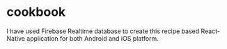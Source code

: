 # cookbook

I have used Firebase Realtime database to create this recipe based React-Native application for both Android and iOS platform.
